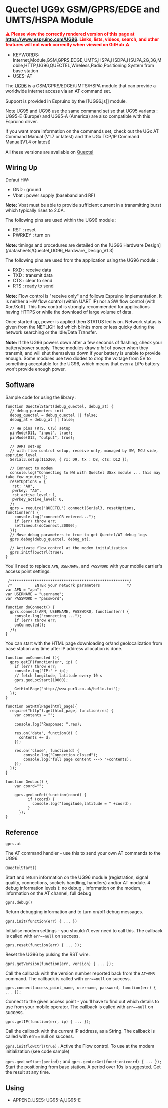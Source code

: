 <!--- Copyright (c) 2017, STMicroelectronics, Gordon Williams, Tobias Schwalm - See the file LICENSE for copying permission. -->
Quectel UG9x GSM/GPRS/EDGE and UMTS/HSPA Module
===============================================

<span style="color:red">:warning: **Please view the correctly rendered version of this page at https://www.espruino.com/UG96. Links, lists, videos, search, and other features will not work correctly when viewed on GitHub** :warning:</span>

* KEYWORDS: Internet,Module,GSM,GPRS,EDGE,UMTS,HSPA,HSDPA,HSUPA,2G,3G,Mobile,HTTP,UG96,QUECTEL,Wireless,Radio,Positioning System from base station
* USES: AT

The [UG96](http://www.quectel.com/product/ug96.htm) is a GSM/GPRS/EDGE/UMTS/HSPA module that can provide a worldwide internet access via an AT command set. 

Support is provided in Espruino by the [[UG96.js]] module.

Note UG95 and UG96 use the same command set so that UG95 variants : UG95-E (Europe) and UG95-A (America) are also compatible with this Espruino driver.

If you want more information on the commands set, check out the UGx AT Command Manual (V1.7 or latest) and the UGx TCP/IP Command Manual(V1.4 or latest)

All these versions are available on [Quectel](http://www.quectel.com/)

Wiring Up
--------

Defaut HW:
- GND : ground
- Vbat : power supply (baseband and RF)

**Note:** Vbat must be able to provide sufficient current in a transmitting burst which typically rises to 2.0A.

The following pins are used within the UG96 module :
- RST : reset
- PWRKEY : turn on

**Note:** timings and procedures are detailed on the [UG96 Hardware Design] (/datasheets/Quectel_UG96_Hardware_Design_V1.3)

The following pins are used from the application using the UG96 module :
- RXD : receive data
- TXD : transmit data
- CTS : clear to send
- RTS : ready to send

**Note:** Flow control is "receive only" and follows  Espruino implementation.
It is neither a HW flow control (within UART IP) nor a SW flow control (with Xon/Xoff).
This flow control is strongly recommended for applications having HTTPS or while the download of large volume of data.

Once started up, power is applied then STATUS led is on.
Network status is given from the NETLIGH led which blinks more or less quicky during the network searching or the Idle/Data Transfer.

**Note:** If the UG96 powers down after a few seconds of flashing, check your battery/power supply. These modules draw *a lot* of power when they transmit, and will shut themselves down if your battery is unable to provide enough. Some modules use two diodes to drop the voltage from 5V to something acceptable for the UG96, which means that even a LiPo battery won't provide enough power.


Software
-------

Sample code for using the library :

```
function QuectelStart(debug_quectel, debug_at) {
  // debug parameters init
  debug_quectel = debug_quectel || false;
  debug_at = debug_at || false;

  // HW pins (RTS, CTS) setup
  pinMode(D11, "input", true);
  pinMode(D12, "output", true);

  // UART set-up
  // with flow control setup, receive only, managed by SW, MCU side, espruino level
  Serial3.setup(115200, { rx: D9, tx : D8, cts: D12 });

  // Connect to modem
  console.log("Connecting to NW with Quectel UGxx module ... this may take few minutes");
  resetOptions = {
   rst: "A8",
   pwrkey: "A6",
   rst_active_level: 1,
   pwrkey_active_level: 0,
  };
  gprs = require('QUECTEL').connect(Serial3, resetOptions, function(err) {
    console.log("connectCB entered...");
    if (err) throw err;
    setTimeout(doConnect,30000);
  });
  // Move debug parameters to true to get Quectel/AT debug logs
  gprs.debug(debug_quectel, debug_at);

  // Activate flow control at the modem initialization
  gprs.initflowctrl(true);
}
```

You'll need to replace `APN`, `USERNAME`, and `PASSWORD` with your mobile carrier's access point settings.


```
 /*****************************************************/
 /*          ENTER your network parameters            */
var APN = "apn";
var USERNAME = "username";
var PASSWORD = "password";

function doConnect() {
  gprs.connect(APN, USERNAME, PASSWORD, function(err) {
    console.log("connecting ...");
    if (err) throw err;
    onConnected();
  });
}
```

You can start with the HTML page downloading or/and geolocalization from base station any time after IP address allocation is done.

```
function onConnected (){
  gprs.getIP(function(err, ip) {
    if (err) throw err;
    console.log('IP:' + ip);
    // fetch longitude, latitude every 10 s
    gprs.geoLocStart(10000);

    GetHtmlPage("http://www.pur3.co.uk/hello.txt");
  });
}

function GetHtmlPage(html_page){
  require("http").get(html_page, function(res) {
    var contents = "";

    console.log("Response: ",res);

    res.on('data', function(d) {
      contents += d;
    });

    res.on('close', function(d) {
		console.log("Connection closed");
		console.log("full page content ---> "+contents);
    });
  });
}

function GeoLoc() {
    var coord="";

    gprs.geoLocGet(function(coord) {
          if (coord) {
            console.log("longitude,latitude = " +coord);
          }
      });
}
```

Reference
--------

`gprs.at`

The AT command handler - use this to send your own AT commands to the UG96.

`QuectelStart()`

Start and return information on the UG96 module (registration, signal quality, connections, sockets handling, handlers) and/or AT module.
4 debug information levels (: no debug , information on the modem, information on the AT channel,  full debug

`gprs.debug()`

Return debugging information and to turn on/off debug messages.

`gprs.init(function(err) { ... })`

Initialise modem settings - you shouldn't ever need to call this. The callback is called with `err==null` on success.

`gprs.reset(function(err) { ... });`

Reset the UG96 by pulsing the RST wire.

`gprs.getVersion(function(err, version) { ... });`

Call the callback with the version number reported back from the `AT+GMR` command. The callback is called with `err==null` on success.

`gprs.connect(access_point_name, username, password, function(err) { ... });`

Connect to the given access point - you'll have to find out which details to use from your mobile operator. The callback is called with `err==null` on success.

`gprs.getIP(function(err, ip) { ... });`

Call the callback with the current IP address, as a String. The callback is called with  err==null  on success.

`gprs.initflowctrl(true);`
Active the Flow control. To use at the modem initialization (see code sample)

`gprs.geoLocStart(period);` and `gprs.geoLocGet(function(coord) { ... });`
Start the positioning from base station. A period over 10s is suggested. Get the result at any time.

Using
-----

* APPEND_USES: UG95-A,UG95-E

